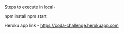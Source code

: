 Steps to execute in local-

npm install 
npm start


Heroku app link - 
https://coda-challenge.herokuapp.com
